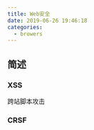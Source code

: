 ```yaml
---
title: Web安全
date: 2019-06-26 19:46:18
categories: 
  - browers
---
```


## 简述

### XSS
跨站脚本攻击

### CRSF